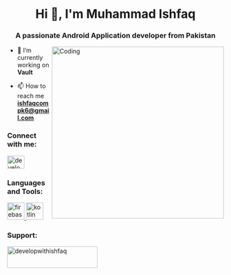 <h1 align="center">Hi 👋, I'm Muhammad Ishfaq</h1>
<h3 align="center">A passionate Android Application developer from Pakistan</h3>

<img align="right" alt="Coding" width="400" src="https://cdn.dribbble.com/users/116207..."/>

- 🔭 I’m currently working on **Vault**

- 📫 How to reach me **ishfaqcompk6@gmail.com**

<h3 align="left">Connect with me:</h3>
<p align="left">
<a href="https://instagram.com/developwithishfaq" target="blank"><img align="center" src="https://raw.githubusercontent.com/rahuldkjain/github-profile-readme-generator/master/src/images/icons/Social/instagram.svg" alt="developwithishfaq" height="30" width="40" /></a>
</p>

<h3 align="left">Languages and Tools:</h3>
<p align="left"> <a href="https://firebase.google.com/" target="_blank" rel="noreferrer"> <img src="https://www.vectorlogo.zone/logos/firebase/firebase-icon.svg" alt="firebase" width="40" height="40"/> </a> <a href="https://kotlinlang.org" target="_blank" rel="noreferrer"> <img src="https://www.vectorlogo.zone/logos/kotlinlang/kotlinlang-icon.svg" alt="kotlin" width="40" height="40"/> </a> </p>

<h3 align="left">Support:</h3>
<p><a href="https://www.buymeacoffee.com/developwithishfaq"> <img align="left" src="https://cdn.buymeacoffee.com/buttons/v2/default-yellow.png" height="50" width="210" alt="developwithishfaq" /></a></p><br><br>
